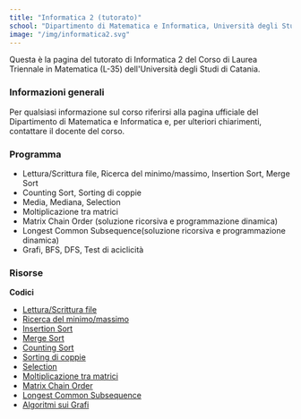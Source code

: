 ```yaml
---
title: "Informatica 2 (tutorato)"
school: "Dipartimento di Matematica e Informatica, Università degli Studi di Catania"
image: "/img/informatica2.svg"
---
```

Questa è la pagina del tutorato di Informatica 2 del Corso di Laurea Triennale in Matematica (L-35) dell'Università degli Studi di Catania.

### Informazioni generali
Per qualsiasi informazione sul corso riferirsi alla pagina ufficiale del Dipartimento di Matematica e Informatica e, per ulteriori chiarimenti, contattare il docente del corso.

### Programma
- Lettura/Scrittura file, Ricerca del minimo/massimo, Insertion Sort, Merge Sort
- Counting Sort, Sorting di coppie
- Media, Mediana, Selection
- Moltiplicazione tra matrici
- Matrix Chain Order (soluzione ricorsiva e programmazione dinamica)
- Longest Common Subsequence(soluzione ricorsiva e programmazione dinamica)
- Grafi, BFS, DFS, Test di aciclicità

### Risorse
**Codici**
- [Lettura/Scrittura file](/files/teaching/informatica2-tutorato/file.zip)
- [Ricerca del minimo/massimo](/files/teaching/informatica2-tutorato/findminmax.zip)
- [Insertion Sort](/files/teaching/informatica2-tutorato/insertion-sort.zip)
- [Merge Sort](/files/teaching/informatica2-tutorato/merge_sort.zip)
- [Counting Sort](/files/teaching/informatica2-tutorato/counting_sort.zip)
- [Sorting di coppie](/files/teaching/informatica2-tutorato/coppie.zip)
- [Selection](/files/teaching/informatica2-tutorato/selection.zip)
- [Moltiplicazione tra matrici](/files/teaching/informatica2-tutorato/moltiplicazione_matrici.zip)
- [Matrix Chain Order](/files/teaching/informatica2-tutorato/mco.zip)
- [Longest Common Subsequence](/files/teaching/informatica2-tutorato/lcs.zip)
- [Algoritmi sui Grafi](/files/teaching/informatica2-tutorato/grafi.zip)
